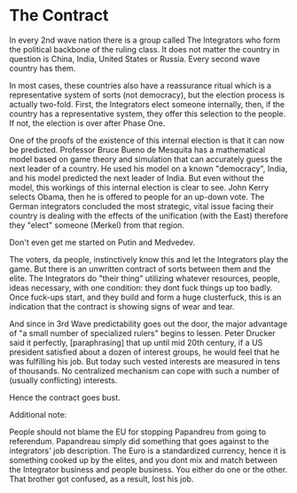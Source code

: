 # The Contract

In every 2nd wave nation there is a group called The Integrators who form the political backbone of the ruling class. It does not matter the country in question is China, India, United States or Russia. Every second wave country has them.

In most cases, these countries also have a reassurance ritual which is a representative system of sorts (not democracy), but the election process is actually two-fold. First, the Integrators elect someone internally, then, if the country has a representative system, they offer this selection to the people. If not, the election is over after Phase One.

One of the proofs of the existence of this internal election is that it can now be predicted. Professor Bruce Bueno de Mesquita has a mathematical model based on game theory and simulation that can accurately guess the next leader of a country. He used his model on a known "democracy", India, and his model predicted the next leader of India. But even without the model, this workings of this internal election is clear to see. John Kerry selects Obama, then he is offered to people for an up-down vote. The German integrators concluded the most strategic, vital issue facing their country is dealing with the effects of the unification (with the East) therefore they "elect" someone (Merkel) from that region.

Don't even get me started on Putin and Medvedev.

The voters, da people, instinctively know this and let the Integrators play the game. But there is an unwritten contract of sorts between them and the elite. The Integrators do "their thing" utilizing whatever resources, people, ideas necessary, with one condition: they dont fuck things up too badly. Once fuck-ups start, and they build and form a huge clusterfuck, this is an indication that the contract is showing signs of wear and tear.

And since in 3rd Wave predictability goes out the door, the major advantage of "a small number of specialized rulers" begins to lessen. Peter Drucker said it perfectly, [paraphrasing] that up until mid 20th century, if a US president satisfied about a dozen of interest groups, he would feel that he was fulfilling his job. But today such vested interests are measured in tens of thousands. No centralized mechanism can cope with such a number of (usually conflicting) interests.

Hence the contract goes bust.

Additional note:

People should not blame the EU for stopping Papandreu from going to referendum. Papandreau simply did something that goes against to the integrators' job description. The Euro is a standardized currency, hence it is something cooked up by the elites, and you dont mix and match between the Integrator business and people business. You either do one or the other. That brother got confused, as a result, lost his job.

